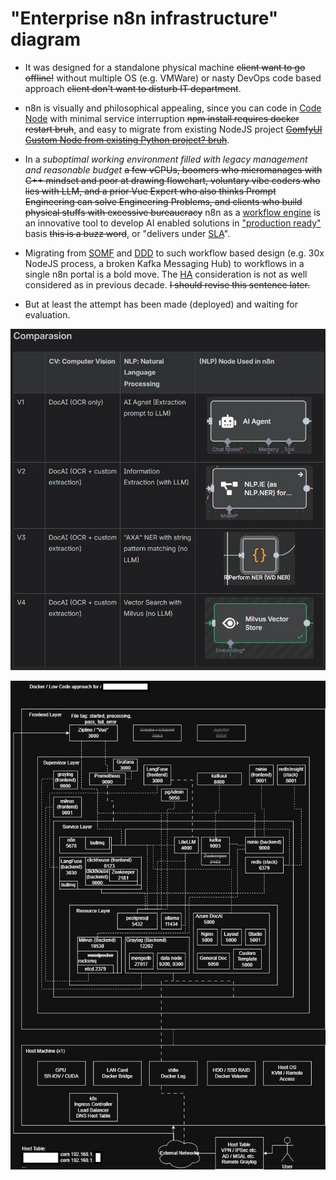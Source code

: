 # "Enterprise n8n infrastructure" diagram #

- It was designed for a standalone physical machine ~~client want to go offline!~~ without multiple OS (e.g. VMWare) or nasty DevOps code based approach ~~client don't want to disturb IT department~~.

- n8n is visually and philosophical appealing, since you can code in [Code Node](https://docs.n8n.io/integrations/builtin/core-nodes/n8n-nodes-base.code/) with minimal service interruption ~~npm install requires docker restart bruh~~, and easy to migrate from existing NodeJS project ~~[ComfyUI Custom Node from existing Python project? bruh](https://docs.comfy.org/custom-nodes/overview)~~.

- In a *suboptimal working environment filled with legacy management and reasonable budget* ~~a few vCPUs, boomers who micromanages with C++ mindset and poor at drawing flowchart, voluntary vibe coders who lies with LLM, and a prior Vue Expert who also thinks Prompt Engineering can solve Engineering Problems, and clients who build physical stuffs with excessive bureaucracy~~ n8n as a [workflow engine](https://en.wikipedia.org/wiki/Workflow_engine) is an innovative tool to develop AI enabled solutions in ["production ready"](https://docs.cloud.gov/platform/deployment/production-ready/) basis ~~this is a buzz word~~, or "delivers under [SLA](https://aws.amazon.com/what-is/service-level-agreement/?nc1=h_ls)".

- Migrating from [SOMF](https://en.wikipedia.org/wiki/Service-oriented_modeling) and [DDD](https://en.wikipedia.org/wiki/Domain-driven_design) to such workflow based design (e.g. 30x NodeJS process, a broken Kafka Messaging Hub) to workflows in a single n8n portal is a bold move. The [HA](https://en.wikipedia.org/wiki/High_availability) consideration is not as well considered as in previous decade. ~~I should revise this sentence later.~~

- But at least the attempt has been made (deployed) and waiting for evaluation.

![25103002.jpg](./img/25103002.jpg)

![25103001.jpg](./img/25103001.jpg)
